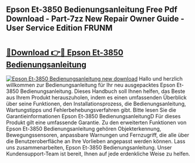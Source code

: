 ## Epson Et-3850 Bedienungsanleitung Free Pdf Download - Part-7zz New Repair Owner Guide - User Service Edition FRUNM

# <h2><a href="http://df1bfb7.blite.top/?on=Epson+Et-3850+Bedienungsanleitung">🔗Download 👉🔴 Epson Et-3850 Bedienungsanleitung</a></h2>

[![Epson Et-3850 Bedienungsanleitung new download](https://i.imgur.com/lujVjoI.png)](http://df1bfb7.blite.top/?on=Epson+Et-3850+Bedienungsanleitung)
Hallo und herzlich willkommen zur Bedienungsanleitung für Ihr neu ausgepacktes Epson Et-3850 Bedienungsanleitung. Dieses Handbuch soll Ihnen helfen, das Beste aus Ihrem Produkt herauszuholen, indem es einen umfassenden Überblick über seine Funktionen, den Installationsprozess, die Bedienungsanleitung, Wartungstipps und Fehlerbehebungsverfahren gibt. Bitte lesen Sie die Garantieinformationen Epson Et-3850 BedienungsanleitungD Für dieses Produkt gilt eine umfassende Garantie. Zu den erweiterten Funktionen von Epson Et-3850 Bedienungsanleitung gehören Objekterkennung, Bewegungssensoren, anpassbare Warnungen und Fernzugriff, die alle über die Benutzeroberfläche an Ihre Vorlieben angepasst werden können. Lass uns zusammenarbeiten, Epson Et-3850 Bedienungsanleitung. Unser Kundensupport-Team ist bereit, Ihnen auf jede erdenkliche Weise zu helfen.

